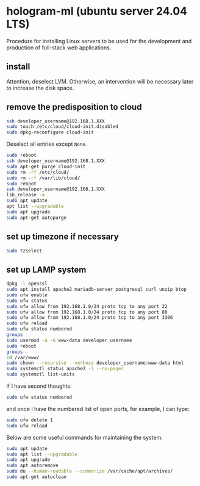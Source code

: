 # hologram-ml  (ubuntu server 24.04 LTS)

Procedure for installing Linux servers to be used for the development and production of full-stack web applications.

## install

Attention, deselect LVM.
Otherwise, an intervention will be necessary later to increase the disk space.

## remove the predisposition to cloud

```bash
ssh developer_username@192.168.1.XXX
sudo touch /etc/cloud/cloud-init.disabled
sudo dpkg-reconfigure cloud-init
```

Deselect all entries except `None`.

```bash
sudo reboot
ssh developer_username@192.168.1.XXX
sudo apt-get purge cloud-init
sudo rm -rf /etc/cloud/
sudo rm -rf /var/lib/cloud/
sudo reboot
ssh developer_username@192.168.1.XXX
lsb_release -a
sudo apt update
apt list --upgradable
sudo apt upgrade
sudo apt-get autopurge
```

## set up timezone if necessary

```bash
sudo tzselect
```

## set up LAMP system

```bash
dpkg -l openssl
sudo apt install apache2 mariadb-server postgresql curl unzip btop
sudo ufw enable
sudo ufw status
sudo ufw allow from 192.168.1.0/24 proto tcp to any port 22
sudo ufw allow from 192.168.1.0/24 proto tcp to any port 80
sudo ufw allow from 192.168.1.0/24 proto tcp to any port 3306
sudo ufw reload
sudo ufw status numbered
groups
sudo usermod -a -G www-data developer_username
sudo reboot
groups
cd /var/www/
sudo chown --recursive --verbose developer_username:www-data html
sudo systemctl status apache2 -l --no-pager
sudo systemctl list-units
```

If I have second thoughts:

```bash
sudo ufw status numbered
```

and once I have the numbered list of open ports, for example, I can type:

```bash
sudo ufw delete 1
sudo ufw reload
```

Below are some useful commands for maintaining the system:

```bash
sudo apt update
sudo apt list --upgradable
sudo apt upgrade
sudo apt autoremove
sudo du --human-readable --summarize /var/cache/apt/archives/
sudo apt-get autoclean
```
